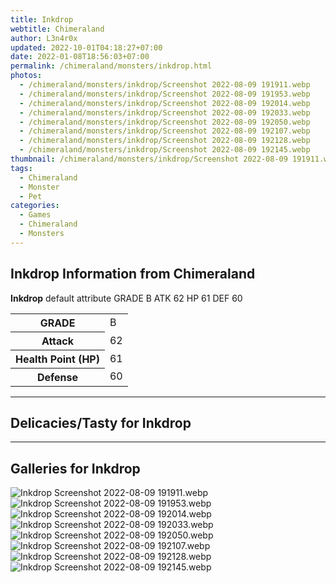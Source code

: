 ```yaml
---
title: Inkdrop
webtitle: Chimeraland
author: L3n4r0x
updated: 2022-10-01T04:18:27+07:00
date: 2022-01-08T18:56:03+07:00
permalink: /chimeraland/monsters/inkdrop.html
photos:
  - /chimeraland/monsters/inkdrop/Screenshot 2022-08-09 191911.webp
  - /chimeraland/monsters/inkdrop/Screenshot 2022-08-09 191953.webp
  - /chimeraland/monsters/inkdrop/Screenshot 2022-08-09 192014.webp
  - /chimeraland/monsters/inkdrop/Screenshot 2022-08-09 192033.webp
  - /chimeraland/monsters/inkdrop/Screenshot 2022-08-09 192050.webp
  - /chimeraland/monsters/inkdrop/Screenshot 2022-08-09 192107.webp
  - /chimeraland/monsters/inkdrop/Screenshot 2022-08-09 192128.webp
  - /chimeraland/monsters/inkdrop/Screenshot 2022-08-09 192145.webp
thumbnail: /chimeraland/monsters/inkdrop/Screenshot 2022-08-09 191911.webp
tags:
  - Chimeraland
  - Monster
  - Pet
categories:
  - Games
  - Chimeraland
  - Monsters
---
```


<section id="bootstrap-wrapper"><link rel="stylesheet" href="https://cdn.statically.io/gh/dimaslanjaka/Web-Manajemen/40ac3225/css/bootstrap-4.5-wrapper.css"/><h1>Inkdrop Information from Chimeraland</h1><p><b>Inkdrop</b> default attribute GRADE B ATK 62 HP 61 DEF 60<table><tr><th>GRADE</th><td>B</td></tr><tr><th>Attack</th><td>62</td></tr><tr><th>Health Point (HP)</th><td>61</td></tr><tr><th>Defense</th><td>60</td></tr></table></p><hr/><h2>Delicacies/Tasty for Inkdrop</h2><hr/><div id="gallery"><h2>Galleries for Inkdrop</h2><div class="row"><div class="col-lg-6 col-12"><img src="/chimeraland/monsters/inkdrop/Screenshot 2022-08-09 191911.webp" alt="Inkdrop Screenshot 2022-08-09 191911.webp"/></div><div class="col-lg-6 col-12"><img src="/chimeraland/monsters/inkdrop/Screenshot 2022-08-09 191953.webp" alt="Inkdrop Screenshot 2022-08-09 191953.webp"/></div><div class="col-lg-6 col-12"><img src="/chimeraland/monsters/inkdrop/Screenshot 2022-08-09 192014.webp" alt="Inkdrop Screenshot 2022-08-09 192014.webp"/></div><div class="col-lg-6 col-12"><img src="/chimeraland/monsters/inkdrop/Screenshot 2022-08-09 192033.webp" alt="Inkdrop Screenshot 2022-08-09 192033.webp"/></div><div class="col-lg-6 col-12"><img src="/chimeraland/monsters/inkdrop/Screenshot 2022-08-09 192050.webp" alt="Inkdrop Screenshot 2022-08-09 192050.webp"/></div><div class="col-lg-6 col-12"><img src="/chimeraland/monsters/inkdrop/Screenshot 2022-08-09 192107.webp" alt="Inkdrop Screenshot 2022-08-09 192107.webp"/></div><div class="col-lg-6 col-12"><img src="/chimeraland/monsters/inkdrop/Screenshot 2022-08-09 192128.webp" alt="Inkdrop Screenshot 2022-08-09 192128.webp"/></div><div class="col-lg-6 col-12"><img src="/chimeraland/monsters/inkdrop/Screenshot 2022-08-09 192145.webp" alt="Inkdrop Screenshot 2022-08-09 192145.webp"/></div></div></div></section>
